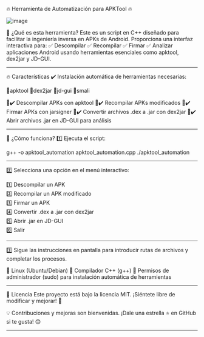 🔥 Herramienta de Automatización para APKTool 🔥

![image](https://github.com/user-attachments/assets/2872d31b-b04e-4626-8360-dc205a93e88f)

🚀 ¿Qué es esta herramienta?
Este es un script en C++ diseñado para facilitar la ingeniería inversa en APKs de Android.
Proporciona una interfaz interactiva para:
✅ Descompilar
✅ Recompilar
✅ Firmar
✅ Analizar aplicaciones Android usando herramientas esenciales como apktool, dex2jar y JD-GUI.

________________________________________________________________________________________________

🔥 Características
✔️ Instalación automática de herramientas necesarias:

  🔹apktool
  🔹dex2jar
  🔹jd-gui
  🔹smali

🔹✔️ Descompilar APKs con apktool
🔹✔️ Recompilar APKs modificados
🔹✔️ Firmar APKs con jarsigner
🔹✔️ Convertir archivos .dex a .jar con dex2jar
🔹✔️ Abrir archivos .jar en JD-GUI para análisis

________________________________________________________________________________________________

🎯 ¿Cómo funciona?
1️⃣ Ejecuta el script:

g++ -o apktool_automation apktool_automation.cpp
./apktool_automation

________________________________________________________________________________________________

2️⃣ Selecciona una opción en el menú interactivo:

1️⃣ Descompilar un APK  
2️⃣ Recompilar un APK modificado  
3️⃣ Firmar un APK  
4️⃣ Convertir .dex a .jar con dex2jar  
5️⃣ Abrir .jar en JD-GUI  
0️⃣ Salir  


________________________________________________________________________________________________

3️⃣ Sigue las instrucciones en pantalla para introducir rutas de archivos y completar los procesos.

🔹 Linux (Ubuntu/Debian)
🔹 Compilador C++ (g++)
🔹 Permisos de administrador (sudo) para instalación automática de herramientas


________________________________________________________________________________________________

📜 Licencia
Este proyecto está bajo la licencia MIT. ¡Siéntete libre de modificar y mejorar! 🚀

💡 Contribuciones y mejoras son bienvenidas. ¡Dale una estrella ⭐ en GitHub si te gusta! 😊
________________________________________________________________________________________________
